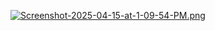 [![Screenshot-2025-04-15-at-1-09-54-PM.png](https://i.postimg.cc/5tL8tNdv/Screenshot-2025-04-15-at-1-09-54-PM.png)](https://postimg.cc/NyGKJt0f)
